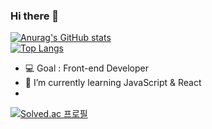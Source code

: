 ###  Hi there 👋

[![Anurag's GitHub stats](https://github-readme-stats.vercel.app/api?username=anjin91&hide=stars&show_icons=true)](https://github.com/anjin91/github-readme-stats)
\
[![Top Langs](https://github-readme-stats.vercel.app/api/top-langs/?username=anjin91&layout=compact&exclude_repo=dolce_beauty)](https://github.com/anjin91/github-readme-stats)


- 💻 Goal : Front-end Developer
- 🌱 I’m currently learning JavaScript & React
- 

[![Solved.ac
프로필](http://mazassumnida.wtf/api/v2/generate_badge?boj=wldls0719)](https://solved.ac/wldls0719)

<!--
**anjin91/anjin91** is a ✨ _special_ ✨ repository because its `README.md` (this file) appears on your GitHub profile.
- 🔭 I’m currently working on ...
- 🌱 I’m currently learning ...
- 👯 I’m looking to collaborate on ...
- 🤔 I’m looking for help with ...
- 💬 Ask me about ...
- 📫 How to reach me: ...
- 😄 Pronouns: ...
- ⚡ Fun fact: ...
-->
